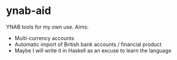 # ynab-aid
YNAB tools for my own use. 
Aims:
- Multi-currency accounts
- Automatic import of British bank accounts / financial product
- Maybe I will write it in Haskell as an excuse to learn the language
